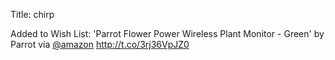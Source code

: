 Title: chirp

Added to Wish List: 'Parrot Flower Power Wireless Plant Monitor - Green' by Parrot via <a href="http://twitter.com/amazon">@amazon</a> <a href="http://t.co/3rj36VpJZ0">http://t.co/3rj36VpJZ0</a>

